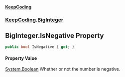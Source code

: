 #### [KeepCoding](index.md 'index')
### [KeepCoding](KeepCoding.md 'KeepCoding').[BigInteger](KeepCoding_BigInteger.md 'KeepCoding.BigInteger')
## BigInteger.IsNegative Property
```csharp
public bool IsNegative { get; }
```
#### Property Value
[System.Boolean](https://docs.microsoft.com/en-us/dotnet/api/System.Boolean 'System.Boolean')
Whether or not the number is negative.  
